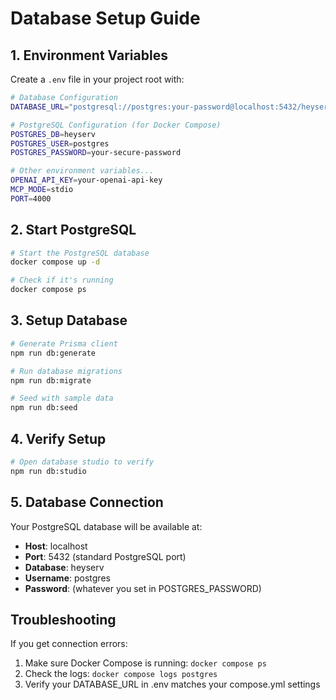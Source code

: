 # Database Setup Guide

## 1. Environment Variables

Create a `.env` file in your project root with:

```bash
# Database Configuration
DATABASE_URL="postgresql://postgres:your-password@localhost:5432/heyserv"

# PostgreSQL Configuration (for Docker Compose)
POSTGRES_DB=heyserv
POSTGRES_USER=postgres
POSTGRES_PASSWORD=your-secure-password

# Other environment variables...
OPENAI_API_KEY=your-openai-api-key
MCP_MODE=stdio
PORT=4000
```

## 2. Start PostgreSQL

```bash
# Start the PostgreSQL database
docker compose up -d

# Check if it's running
docker compose ps
```

## 3. Setup Database

```bash
# Generate Prisma client
npm run db:generate

# Run database migrations
npm run db:migrate

# Seed with sample data
npm run db:seed
```

## 4. Verify Setup

```bash
# Open database studio to verify
npm run db:studio
```

## 5. Database Connection

Your PostgreSQL database will be available at:

- **Host**: localhost
- **Port**: 5432 (standard PostgreSQL port)
- **Database**: heyserv
- **Username**: postgres
- **Password**: (whatever you set in POSTGRES_PASSWORD)

## Troubleshooting

If you get connection errors:

1. Make sure Docker Compose is running: `docker compose ps`
2. Check the logs: `docker compose logs postgres`
3. Verify your DATABASE_URL in .env matches your compose.yml settings
